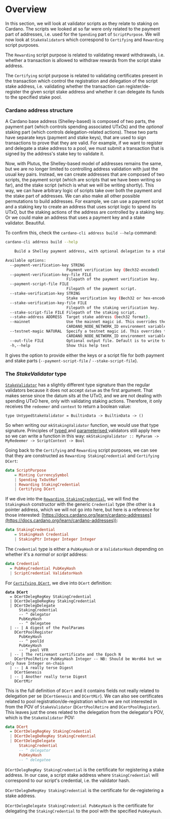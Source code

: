 # Overview

In this section, we will look at validator scripts as they relate to staking on Cardano. The scripts we looked at so far were only related to the payment part of addresses, i.e. used for the `Spending` part of `ScriptPurpose`. We will now look at `StakeValidator`s which correspond to `Certifying` and `Rewarding` script purposes.

The `Rewarding` script purpose is related to validating reward withdrawals, i.e. whether a transaction is allowed to withdraw rewards from the script stake address.

The `Certifying` script purpose is related to validating certificates present in the transaction which control the registration and delegation of the script stake address, i.e. validating whether the transaction can register/de-register the given script stake address and whether it can delegate its funds to the specified stake pool.

### Cardano address structure

A Cardano base address (Shelley-based) is composed of two parts, the payment part (which controls spending associated UTxOs) and the _optional_ staking part (which controls delegation-related actions). These two parts have separate keys (payment and stake keys), that are used to sign transactions to prove that they are valid. For example, if we want to register and delegate a stake address to a pool, we must submit a transaction that is signed by the address's stake key to validate it.

Now, with Plutus, the Shelley-based model of addresses remains the same, but we are no longer limited to controlling address validation with just the usual key pairs. Instead, we can create addresses that are composed of two scripts, the payment script (which are scripts that we have been writing so far), and the stake script (which is what we will be writing shortly). This way, we can have arbitrary logic of scripts take over both the payment and the stake part of addresses. We can also make all other possible permutations to build addresses. For example, we can use a payment script and a staking key to create an address that uses script logic to spend its UTxO, but the staking actions of the address are controlled by a staking key. Or we could make an address that uses a payment key and a stake validator. Beautiful.

To confirm this, check the `cardano-cli address build --help` command:

```bash
cardano-cli address build --help

    Build a Shelley payment address, with optional delegation to a stake address.

Available options:
  --payment-verification-key STRING
                           Payment verification key (Bech32-encoded)
  --payment-verification-key-file FILE
                           Filepath of the payment verification key.
  --payment-script-file FILE
                           Filepath of the payment script.
  --stake-verification-key STRING
                           Stake verification key (Bech32 or hex-encoded).
  --stake-verification-key-file FILE
                           Filepath of the staking verification key.
  --stake-script-file FILE Filepath of the staking script.
  --stake-address ADDRESS  Target stake address (bech32 format).
  --mainnet                Use the mainnet magic id. This overrides the
                           CARDANO_NODE_NETWORK_ID environment variable
  --testnet-magic NATURAL  Specify a testnet magic id. This overrides the
                           CARDANO_NODE_NETWORK_ID environment variable
  --out-file FILE          Optional output file. Default is to write to stdout.
  -h,--help                Show this help text
```

It gives the option to provide either the keys or a script file for both payment and stake parts (`--payment-script-file` / `--stake-script-file`).

### The _StakeValidator_ type

[`StakeValidator`](https://intersectMBO.github.io/plutus-apps/main/plutus-ledger/html/Ledger-Typed-Scripts.html#t:UntypedStakeValidator) has a slightly different type signature than the regular validators because it does not accept `datum` as the first argument. That makes sense since the datum sits at the UTxO, and we are not dealing with spending UTxO here, only with validating staking actions. Therefore, it only receives the `redeemer` and `context` to return a boolean value:

`type UntypedStakeValidator = BuiltinData -> BuiltinData -> ()`

So when writing our `mkStakingValidator` function, we would use that type signature. Principles of [typed ](broken-reference)and [parameterised ](broken-reference)validators still apply here so we can write a function in this way: `mkStakingValidator :: MyParam -> MyRedeemer -> ScriptContext -> Bool`

Going back to the `Certifying` and `Rewarding` script purposes, we can see that they are constructed as `Rewarding StakingCredential` and `Certifying DCert`:

```haskell
data ScriptPurpose
    = Minting CurrencySymbol
    | Spending TxOutRef
    | Rewarding StakingCredential
    | Certifying DCert
```

If we dive into the [`Rewarding StakingCredential`](https://intersectMBO.github.io/plutus-apps/main/plutus-ledger-api/html/Plutus-V1-Ledger-Api.html#g:13), we will find the `StakingHash` constructor with the generic `Credential` type (the other is a pointer address, which we will not go into here, but here is a reference for those interested: [https://docs.cardano.org/learn/cardano-addresses](https://docs.cardano.org/learn/cardano-addresses)):

```haskell
data StakingCredential
    = StakingHash Credential
    | StakingPtr Integer Integer Integer
```

The `Credential` type is either a `PubKeyHash` or a `ValidatorHash` depending on whether it's a _normal_ or _script_ address:

```haskell
data Credential
  = PubKeyCredential PubKeyHash
  | ScriptCredential ValidatorHash
```

For [`Certifying DCert`](https://intersectMBO.github.io/plutus-apps/main/plutus-ledger-api/html/Plutus-V2-Ledger-Api.html#t:DCert), we dive into `DCert` definition:

<pre class="language-haskell"><code class="lang-haskell"><strong>data DCert
</strong>  = DCertDelegRegKey StakingCredential
  | DCertDelegDeRegKey StakingCredential
  | DCertDelegDelegate
      StakingCredential
      -- ^ delegator
      PubKeyHash
      -- ^ delegatee
  | -- | A digest of the PoolParams
    DCertPoolRegister
      PubKeyHash
      -- ^ poolId
      PubKeyHash
      -- ^ pool VFR
  | -- | The retiremant certificate and the Epoch N
    DCertPoolRetire PubKeyHash Integer -- NB: Should be Word64 but we only have Integer on-chain
  | -- | A really terse Digest
    DCertGenesis
  | -- | Another really terse Digest
    DCertMir
</code></pre>

This is the full definition of `DCert` and it contains fields not really related to delegation per se (`DCertGenesis` and `DCertMir`). We can also see certificates related to pool registration/de-registration which we are not interested in from the POV of `StakeValidator` (`DCertPoolRetire` and `DCertPoolRegister`). This leaves just the ones related to the delegation from the delegator's POV, which is the `StakeValidator` POV:

```haskell
data DCert
  = DCertDelegRegKey StakingCredential
  | DCertDelegDeRegKey StakingCredential
  | DCertDelegDelegate
      StakingCredential
      -- ^ delegator
      PubKeyHash
      -- ^ delegatee
```

`DCertDelegRegKey StakingCredential` is the certificate for registering a stake address. In our case, a script stake address where `StakingCredential` will correspond to our script's credential, i.e. the validator hash.

`DCertDelegDeRegKey StakingCredential` is the certificate for de-registering a stake address.

`DCertDelegDelegate StakingCredential PubKeyHash` is the certificate for delegating the `StakingCredential` to the pool with the specified `PubKeyHash`.
